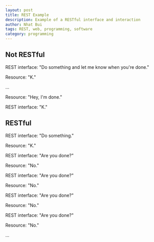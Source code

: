 ```yaml
---
layout: post
title: REST Example
description: Example of a RESTful interface and interaction
author: Nhat Bui
tags: REST, web, programming, software 
category: programming
---
```


## Not RESTful

REST interface: "Do something and let me know when you're done."

Resource: "K."

...

Resource: "Hey, I'm done."

REST interface: "K."

## RESTful

REST interface: "Do something."

Resource: "K."

REST interface: "Are you done?"

Resource: "No."

REST interface: "Are you done?"

Resource: "No."

REST interface: "Are you done?"

Resource: "No."

REST interface: "Are you done?"

Resource: "No."

...
